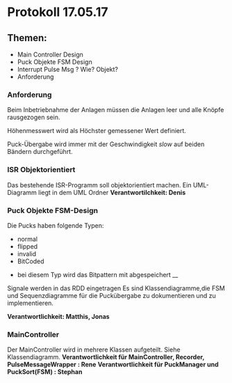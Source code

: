 # Protokoll 17.05.17  

 ## Themen:  
- Main Controller Design  
- Puck Objekte FSM Design  
- Interrupt Pulse Msg ? Wie? Objekt?  
- Anforderung  

### Anforderung

Beim Inbetriebnahme der Anlagen müssen die Anlagen leer und alle Knöpfe rausgezogen sein.

Höhenmesswert wird als Höchster gemessener Wert definiert.

Puck-Übergabe wird immer mit der Geschwindigkeit _slow_ auf beiden Bändern durchgeführt.

### ISR Objektorientiert
Das bestehende ISR-Programm soll objektorientiert machen. Ein UML-Diagramm
liegt in dem UML Ordner
__Verantwortilchkeit: Denis__

### Puck Objekte FSM-Design
Die Pucks haben folgende Typen:
- normal
- flipped
- invalid
- BitCoded
 * bei diesem Typ wird das Bitpattern mit abgespeichert
__

Signale werden in das RDD eingetragen
Es sind Klassendiagramme,die FSM und Sequenzdiagramme für die Puckübergabe zu dokumentieren und zu implementieren.

__Verantwortlichkeit: Matthis, Jonas__

### MainController
Der MainController wird in mehrere Klassen aufgeteilt. Siehe Klassendiagramm.
__Verantwortlichkeit für MainController, Recorder, PulseMessageWrapper : Rene__
__Verantwortlichkeit für PuckManager und PuckSort(FSM) : Stephan__



